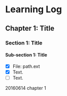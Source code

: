 # Learning Log

## Chapter 1: Title
### Section 1: Title
#### Sub-section 1: Title
- [x] File: path.ext
 - [x] Text.
 - [ ] Text.

20160614
chapter 1
